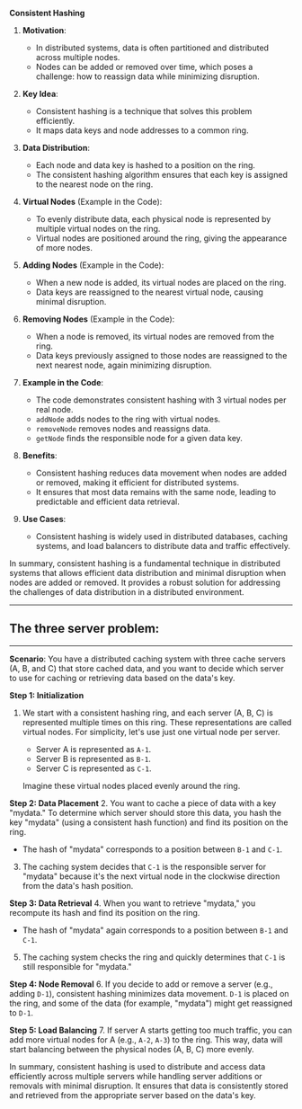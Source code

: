 **Consistent Hashing**

1. **Motivation**:
   - In distributed systems, data is often partitioned and distributed across multiple nodes.
   - Nodes can be added or removed over time, which poses a challenge: how to reassign data while minimizing disruption.

2. **Key Idea**:
   - Consistent hashing is a technique that solves this problem efficiently.
   - It maps data keys and node addresses to a common ring.

3. **Data Distribution**:
   - Each node and data key is hashed to a position on the ring.
   - The consistent hashing algorithm ensures that each key is assigned to the nearest node on the ring.

4. **Virtual Nodes** (Example in the Code):
   - To evenly distribute data, each physical node is represented by multiple virtual nodes on the ring.
   - Virtual nodes are positioned around the ring, giving the appearance of more nodes.

5. **Adding Nodes** (Example in the Code):
   - When a new node is added, its virtual nodes are placed on the ring.
   - Data keys are reassigned to the nearest virtual node, causing minimal disruption.

6. **Removing Nodes** (Example in the Code):
   - When a node is removed, its virtual nodes are removed from the ring.
   - Data keys previously assigned to those nodes are reassigned to the next nearest node, again minimizing disruption.

7. **Example in the Code**:
   - The code demonstrates consistent hashing with 3 virtual nodes per real node.
   - `addNode` adds nodes to the ring with virtual nodes.
   - `removeNode` removes nodes and reassigns data.
   - `getNode` finds the responsible node for a given data key.

8. **Benefits**:
   - Consistent hashing reduces data movement when nodes are added or removed, making it efficient for distributed systems.
   - It ensures that most data remains with the same node, leading to predictable and efficient data retrieval.

9. **Use Cases**:
   - Consistent hashing is widely used in distributed databases, caching systems, and load balancers to distribute data and traffic effectively.

In summary, consistent hashing is a fundamental technique in distributed systems that allows efficient data distribution and minimal disruption when nodes are added or removed. It provides a robust solution for addressing the challenges of data distribution in a distributed environment.

<hr>

## The three server problem:

<hr>

**Scenario**: You have a distributed caching system with three cache servers (A, B, and C) that store cached data, and you want to decide which server to use for caching or retrieving data based on the data's key.

**Step 1: Initialization**
1. We start with a consistent hashing ring, and each server (A, B, C) is represented multiple times on this ring. These representations are called virtual nodes. For simplicity, let's use just one virtual node per server.

   - Server A is represented as `A-1`.
   - Server B is represented as `B-1`.
   - Server C is represented as `C-1`.

   Imagine these virtual nodes placed evenly around the ring.

**Step 2: Data Placement**
2. You want to cache a piece of data with a key "mydata." To determine which server should store this data, you hash the key "mydata" (using a consistent hash function) and find its position on the ring.

   - The hash of "mydata" corresponds to a position between `B-1` and `C-1`.

3. The caching system decides that `C-1` is the responsible server for "mydata" because it's the next virtual node in the clockwise direction from the data's hash position.

**Step 3: Data Retrieval**
4. When you want to retrieve "mydata," you recompute its hash and find its position on the ring.

   - The hash of "mydata" again corresponds to a position between `B-1` and `C-1`.

5. The caching system checks the ring and quickly determines that `C-1` is still responsible for "mydata."

**Step 4: Node Removal**
6. If you decide to add or remove a server (e.g., adding `D-1`), consistent hashing minimizes data movement. `D-1` is placed on the ring, and some of the data (for example, "mydata") might get reassigned to `D-1`.

**Step 5: Load Balancing**
7. If server A starts getting too much traffic, you can add more virtual nodes for A (e.g., `A-2`, `A-3`) to the ring. This way, data will start balancing between the physical nodes (A, B, C) more evenly.

In summary, consistent hashing is used to distribute and access data efficiently across multiple servers while handling server additions or removals with minimal disruption. It ensures that data is consistently stored and retrieved from the appropriate server based on the data's key.

